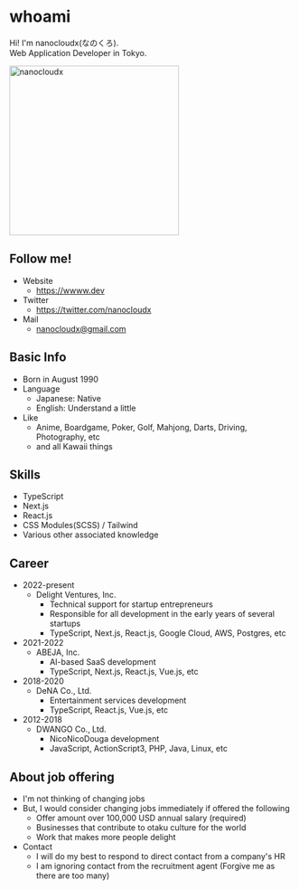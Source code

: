 # whoami  
Hi! I'm nanocloudx(なのくろ).  
Web Application Developer in Tokyo.  

<img src="https://wwww.dev/images/welcome_kimono.webp" style="width:300px;" alt="nanocloudx" />

## Follow me!

- Website
  - https://wwww.dev
- Twitter
  - https://twitter.com/nanocloudx
- Mail
  - nanocloudx@gmail.com
  
## Basic Info
- Born in August 1990
- Language
  - Japanese: Native
  - English: Understand a little
- Like
  - Anime, Boardgame, Poker, Golf, Mahjong, Darts, Driving, Photography, etc
  - and all Kawaii things

## Skills
- TypeScript
- Next.js
- React.js
- CSS Modules(SCSS) / Tailwind
- Various other associated knowledge

## Career
- 2022-present
  - Delight Ventures, Inc.
    - Technical support for startup entrepreneurs
    - Responsible for all development in the early years of several startups
    - TypeScript, Next.js, React.js, Google Cloud, AWS, Postgres, etc
- 2021-2022
  - ABEJA, Inc.
    - AI-based SaaS development
    - TypeScript, Next.js, React.js, Vue.js, etc
- 2018-2020
  - DeNA Co., Ltd.
    - Entertainment services development
    - TypeScript, React.js, Vue.js, etc
- 2012-2018
  - DWANGO Co., Ltd.
    - NicoNicoDouga development
    - JavaScript, ActionScript3, PHP, Java, Linux, etc

## About job offering
- I'm not thinking of changing jobs
- But, I would consider changing jobs immediately if offered the following
  - Offer amount over 100,000 USD annual salary (required)
  - Businesses that contribute to otaku culture for the world
  - Work that makes more people delight
- Contact
  - I will do my best to respond to direct contact from a company's HR
  - I am ignoring contact from the recruitment agent (Forgive me as there are too many)
